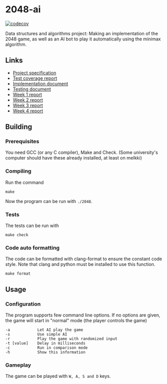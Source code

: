 # 2048-ai
[![codecov](https://codecov.io/gh/lukxsx/2048-ai/branch/master/graph/badge.svg?token=DK89Q0ETWI)](https://codecov.io/gh/lukxsx/2048-ai)

Data structures and algorithms project: Making an implementation of the 2048 game, as well as an AI bot to play it
automatically using the minimax algorithm.

## Links
- [Project specification](doc/spec.md)
- [Test coverage report](https://codecov.io/gh/lukxsx/2048-ai)
- [Implementation document](doc/implementation.md)
- [Testing document](doc/testing.md)
- [Week 1 report](doc/week1_report.md)
- [Week 2 report](doc/week2_report.md)
- [Week 3 report](doc/week3_report.md)
- [Week 4 report](doc/week4_report.md)

## Building
### Prerequisites
You need GCC (or any C compiler), Make and Check. (Some university's computer should have these already installed, at least on melkki)

### Compiling
Run the command
```
make
```
Now the program can be run with ```./2048```.

### Tests
The tests can be run with
```
make check
```

### Code auto formatting
The code can be formatted with clang-format to ensure the constant code style.
Note that clang and python must be installed to use this function.
```
make format
```

## Usage
### Configuration
The program supports few command line options. If no options are given, the game will start in "normal" mode (the player controls the game)
```
-a            Let AI play the game
-s            Use simple AI
-r            Play the game with randomized input
-t [value]    Delay in milliseconds
-c            Run in comparison mode
-h            Show this information
```
### Gameplay
The game can be played with ```W, A, S and D``` keys.
